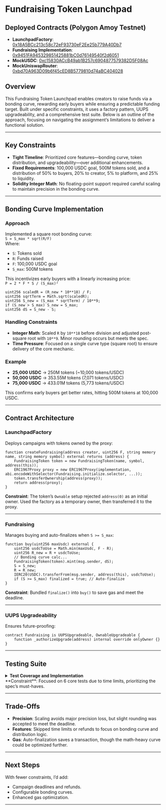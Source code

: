 # Fundraising Token Launchpad


## Deployed Contracts (Polygon Amoy Testnet)

- **LaunchpadFactory**: [0x18A5BCc213c58c72eF93730eF2Ee25b779A40Db7](https://amoy.polygonscan.com/address/0x18A5BCc213c58c72eF93730eF2Ee25b779A40Db7)
- **Fundraising Implementation**: [0x9451FA945329851425881bC0d76149540f2d6051](https://amoy.polygonscan.com/address/0x9451FA945329851425881bC0d76149540f2d6051)
- **MockUSDC**: [0xc15830ACcB49ab1B257c6904877579382D5F08Ac](https://amoy.polygonscan.com/address/0xc15830ACcB49ab1B257c6904877579382D5F08Ac)
- **MockUniswapRouter**: [0xbd70A963D09b6f45cED8B5779810d74aBC404028](https://amoy.polygonscan.com/address/0xbd70A963D09b6f45cED8B5779810d74aBC404028)

## Overview
This Fundraising Token Launchpad enables creators to raise funds via a bonding curve, rewarding early buyers while ensuring a predictable funding target. Built under specific constraints, it uses a factory pattern, UUPS upgradeability, and a comprehensive test suite. Below is an outline of the approach, focusing on navigating the assignment’s limitations to deliver a functional solution.

---

## Key Constraints
- **Tight Timeline**: Prioritized core features—bonding curve, token distribution, and upgradeability—over additional enhancements.
- **Fixed Requirements**: 100,000 USDC goal, 500M tokens sold, and a distribution of 50% to buyers, 20% to creator, 5% to platform, and 25% to liquidity.
- **Solidity Integer Math**: No floating-point support required careful scaling to maintain precision in the bonding curve.

---

## Bonding Curve Implementation

### Approach
Implemented a square root bonding curve:  
`S = S_max * sqrt(R/F)`  
Where:
- `S`: Tokens sold
- `R`: Funds raised
- `F`: 100,000 USDC goal
- `S_max`: 500M tokens  

This incentivizes early buyers with a linearly increasing price:  
`P = 2 * F * S / (S_max)²`

```solidity
uint256 scaledR = (R_new * 10**18) / F;
uint256 sqrtTerm = Math.sqrt(scaledR);
uint256 S_new = (S_max * sqrtTerm) / 10**9;
if (S_new > S_max) S_new = S_max;
uint256 dS = S_new - S;
```

### Handling Constraints
- **Integer Math**: Scaled `R` by `10**18` before division and adjusted post-square root with `10**9`. Minor rounding occurs but meets the spec.
- **Time Pressure**: Focused on a single curve type (square root) to ensure delivery of the core mechanic.

### Example
- **25,000 USDC** → 250M tokens (~10,000 tokens/USDC)
- **50,000 USDC** → 353.55M tokens (7,071 tokens/USDC)
- **75,000 USDC** → 433.01M tokens (5,773 tokens/USDC)

This confirms early buyers get better rates, hitting 500M tokens at 100,000 USDC.

---

## Contract Architecture

### LaunchpadFactory
Deploys campaigns with tokens owned by the proxy:

```solidity
function createFundraising(address creator, uint256 F, string memory name, string memory symbol) external returns (address) {
    FundraisingToken token = new FundraisingToken(name, symbol, address(this));
    ERC1967Proxy proxy = new ERC1967Proxy(implementation, abi.encodeWithSelector(Fundraising.initialize.selector, ...));
    token.transferOwnership(address(proxy));
    return address(proxy);
}
```

**Constraint**: The token’s `Ownable` setup rejected `address(0)` as an initial owner. Used the factory as a temporary owner, then transferred it to the proxy.

---

### Fundraising
Manages buying and auto-finalizes when `S >= S_max`:

```solidity
function buy(uint256 maxUsdc) external {
    uint256 usdcToUse = Math.min(maxUsdc, F - R);
    uint256 R_new = R + usdcToUse;
    // Bonding curve calc...
    FundraisingToken(token).mint(msg.sender, dS);
    S = S_new;
    R = R_new;
    IERC20(USDC).transferFrom(msg.sender, address(this), usdcToUse);
    if (S >= S_max) finalized = true; // Auto-finalize
}
```

**Constraint**: Bundled `finalize()` into `buy()` to save gas and meet the deadline.

---

### UUPS Upgradeability
Ensures future-proofing:

```solidity
contract Fundraising is UUPSUpgradeable, OwnableUpgradeable {
    function _authorizeUpgrade(address) internal override onlyOwner {}
}
```


---

## Testing Suite

<details>
<summary><strong>Test Coverage and Implementation</strong></summary>

The testing suite uses Foundry to verify all aspects of the system. Key tests include:

1. **Initialization Test**
   ```solidity
   function testInitialSetup() public {
       assertEq(fundraising.creator(), creator);
       assertEq(fundraising.platform(), platform);
       assertEq(fundraising.token(), address(token));
       assertEq(fundraising.USDC(), address(usdc));
       assertEq(fundraising.uniswapRouter(), address(uniswapRouter));
       assertEq(fundraising.F(), F);
       assertEq(fundraising.S_max(), S_max);
       assertEq(fundraising.S(), 0);
       assertEq(fundraising.R(), 0);
   }
   ```

2. **Bonding Curve Incentive Test**
   ```solidity
   function testBondingCurveEarlyIncentive() public {
       vm.startPrank(buyer1);
       usdc.approve(address(fundraising), 60_000 * 10**6);
       fundraising.buy(60_000 * 10**6);
       uint256 tokensBuyer1 = token.balanceOf(buyer1);
       console.log("Buyer1: Tokens=%d, Rate=%d tokens/USDC", tokensBuyer1 / 10**18, (tokensBuyer1 * 10**6) / (60_000 * 10**6));
       vm.stopPrank();

       vm.startPrank(buyer2);
       usdc.approve(address(fundraising), 40_000 * 10**6);
       fundraising.buy(40_000 * 10**6);
       uint256 tokensBuyer2 = token.balanceOf(buyer2);
       console.log("Buyer2: Tokens=%d, Rate=%d tokens/USDC", tokensBuyer2 / 10**18, (tokensBuyer2 * 10**6) / (40_000 * 10**6));
       vm.stopPrank();

       console.log("Total: S=%d tokens, R=%d USDC", fundraising.S() / 10**18, fundraising.R() / 10**6);
       assertEq(fundraising.S(), S_max, "Should sell 500M tokens");
       assertEq(fundraising.R(), F, "Should raise F USDC");

       uint256 rate1 = (tokensBuyer1 * 10**6) / (60_000 * 10**6);
       uint256 rate2 = (tokensBuyer2 * 10**6) / (40_000 * 10**6);
       assertGt(rate1, rate2, "Early buyer should get better rate");
   }
   ```

3. **Funding Distribution Test**
   ```solidity
   function testFundingDistribution() public {
       vm.startPrank(buyer1);
       usdc.approve(address(fundraising), 60_000 * 10**6);
       fundraising.buy(60_000 * 10**6);
       vm.stopPrank();

       vm.startPrank(buyer2);
       usdc.approve(address(fundraising), 40_000 * 10**6);
       fundraising.buy(40_000 * 10**6);
       vm.stopPrank();

       assertEq(token.totalSupply(), 1_000_000_000 * 10**18);
       assertEq(token.balanceOf(creator), 200_000_000 * 10**18);
       assertEq(usdc.balanceOf(creator), F / 2);
       assertEq(token.balanceOf(platform), 50_000_000 * 10**18);
       assertEq(token.balanceOf(address(uniswapRouter)), 250_000_000 * 10**18);
       assertEq(usdc.balanceOf(address(uniswapRouter)), F / 2);
       uint256 buyerTokens = token.balanceOf(buyer1) + token.balanceOf(buyer2);
       assertEq(buyerTokens, 500_000_000 * 10**18);
       assertEq(fundraising.R(), F);
   }
   ```

4. **UUPS Upgradeability Test**
   ```solidity
   function testUUPSUpgradeability() public {
       address currentOwner = OwnableUpgradeable(address(fundraising)).owner();
       console.log("Current owner: %s", currentOwner);
       assertEq(currentOwner, platform, "Platform should be owner before upgrade");

       Fundraising newImpl = new Fundraising();
       vm.prank(platform);
       UUPSUpgradeable(address(fundraising)).upgradeToAndCall(address(newImpl), "");

       bytes32 implSlot = bytes32(uint256(keccak256("eip1967.proxy.implementation")) - 1);
       address currentImpl = address(uint160(uint256(vm.load(address(fundraising), implSlot))));
       console.log("New implementation: %s", currentImpl);
       assertEq(currentImpl, address(newImpl), "Implementation not upgraded");
   }
   ```

5. **Edge Case Tests**
   ```solidity
   function testCannotFinalizeEarly() public {
       vm.expectRevert("Fundraising not complete");
       fundraising.finalize();
   }

   function testCannotBuyAfterComplete() public {
       vm.startPrank(buyer1);
       usdc.approve(address(fundraising), 60_000 * 10**6);
       fundraising.buy(60_000 * 10**6);
       vm.stopPrank();

       vm.startPrank(buyer2);
       usdc.approve(address(fundraising), 40_000 * 10**6);
       fundraising.buy(40_000 * 10**6);
       vm.stopPrank();

       vm.startPrank(buyer1);
       usdc.approve(address(fundraising), 10_000 * 10**6);
       vm.expectRevert("Fundraising finalized");
       fundraising.buy(10_000 * 10**6);
       vm.stopPrank();
   }
   ```

The test results confirmed:
- The bonding curve correctly incentivizes early buyers
- Token distribution follows the specified requirements
- The UUPS upgradeability mechanism works correctly
- Edge cases are properly handled
</details>
**Constraint**: Focused on 6 core tests due to time limits, prioritizing the spec’s must-haves.

---

## Trade-Offs
- **Precision**: Scaling avoids major precision loss, but slight rounding was accepted to meet the deadline.
- **Features**: Skipped time limits or refunds to focus on bonding curve and distribution logic.
- **Gas**: Auto-finalization saves a transaction, though the math-heavy curve could be optimized further.

---

## Next Steps
With fewer constraints, I’d add:
- Campaign deadlines and refunds.
- Configurable bonding curves.
- Enhanced gas optimization.

---

